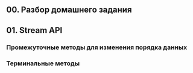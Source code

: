 ## 00. Разбор домашнего задания
## 01. Stream API
### Промежуточные методы для изменения порядка данных
### Терминальные методы



